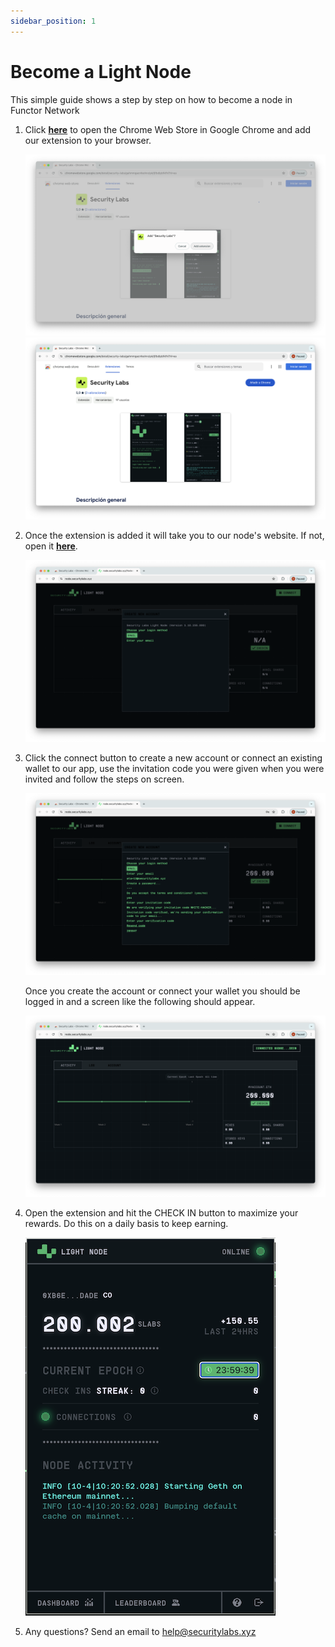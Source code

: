 ```yaml
---
sidebar_position: 1
---
```


# Become a Light Node

This simple guide shows a step by step on how to become a node in Functor Network

1. Click **[here](https://chromewebstore.google.com/detail/security-labs/gahmmgacnfeohncipkjfjfbdlpbfkfhi)** to open the Chrome Web Store in Google Chrome and add our extension to your browser.

    ![Local image](../../static/img/become-a-light-node/extension_confirm_add.png)
    ![Local image](../../static/img/become-a-light-node/extension_add.png)

2. Once the extension is added it will take you to our node's website. If not, open it **[here](https://node.securitylabs.xyz)**.

    ![Local image](../../static/img/become-a-light-node/node_website.png)

3. Click the connect button to create a new account or connect an existing wallet to our app, use the invitation code you were given when you were invited and follow the steps on screen.

    ![Local image](../../static/img/become-a-light-node/node_account_created.png)

    Once you create the account or connect your wallet you should be logged in and a screen like the following should appear.

    ![Local image](../../static/img/become-a-light-node/node_connected.png)

4. Open the extension and hit the CHECK IN button to maximize your rewards. Do this on a daily basis to keep earning.

    ![Local image](../../static/img/become-a-light-node/node_check_in_400.png)

5. Any questions? Send an email to help@securitylabs.xyz